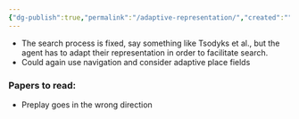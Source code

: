 ```yaml
---
{"dg-publish":true,"permalink":"/adaptive-representation/","created":"","updated":""}
---
```


- The search process is fixed, say something like Tsodyks et al., but the agent has to adapt their representation in order to facilitate search. 
- Could again use navigation and consider adaptive place fields


### Papers to read:
- Preplay goes in the wrong direction